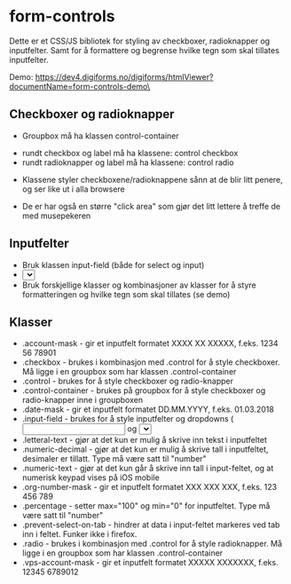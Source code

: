 # form-controls

Dette er et CSS/JS bibliotek for styling av checkboxer, radioknapper og inputfelter.
Samt for å formattere og begrense hvilke tegn som skal tillates inputfelter.

Demo:
https://dev4.digiforms.no/digiforms/htmlViewer?documentName=form-controls-demo\

## Checkboxer og radioknapper
* Groupbox må ha klassen control-container
* <div> rundt checkbox og label må ha klassene: control checkbox
* <div> rundt radioknapper og label må ha klassene: control radio

* Klassene styler checkboxene/radioknappene sånn at de blir litt penere, og ser like ut i alla browsere
* De er har også en større "click area" som gjør det litt lettere å treffe de med musepekeren


## Inputfelter
* Bruk klassen input-field (både for select og input)
* <select> (dropdown) må ligge inne i en div med klassen: select-container
* Bruk forskjellige klasser og kombinasjoner av klasser for å styre formatteringen og hvilke tegn som skal tillates (se demo)

## Klasser
* .account-mask - gir et inputfelt formatet XXXX XX XXXXX, f.eks. 1234 56 78901
* .checkbox - brukes i kombinasjon med .control for å style checkboxer. Må ligge i en groupbox som har klassen .control-container
* .control - brukes for å style checkboxer og radio-knapper
* .control-container - brukes på groupbox for å style checkboxer og radio-knapper inne i groupboxen
* .date-mask - gir et inputfelt formatet DD.MM.YYYY, f.eks. 01.03.2018
* .input-field - brukes for å style inputfelter og dropdowns (<input> og <select>)
* .letteral-text - gjør at det kun er mulig å skrive inn tekst i inputfeltet
* .numeric-decimal - gjør at det kun er mulig å skrive tall i inputfeltet, desimaler er tillatt. Type må være satt til "number"
* .numeric-text - gjør at det kun går å skrive inn tall i input-feltet, og at numerisk keypad vises på iOS mobile
* .org-number-mask - gir et inputfelt formatet XXX XXX XXX, f.eks. 123 456 789
* .percentage - setter max="100" og min="0" for inputfeltet. Type må være satt til "number"
* .prevent-select-on-tab - hindrer at data i input-feltet markeres ved tab inn i feltet. Funker ikke i firefox.
* .radio - brukes i kombinasjon med .control for å style radioknapper. Må ligge i en groupbox som har klassen .control-container
* .vps-account-mask - gir et inputfelt formatet XXXXX XXXXXXX, f.eks. 12345 6789012

